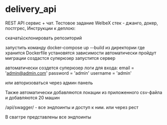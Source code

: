 # delivery_api

REST API сервис + чат. Тестовое задание WelbeX стек - джанго, докер, постгрес, Инструкции к деплою:

скачать\склонировать репозиторий

запустить команду docker-compose up --build из директории где хранится Dockerfile установятся зависимости автоматически пройдут миграции создастся суперюзер запустится сервер

автоматически создется суперюзер
логи для входа: email = 'admin@admin.com' password = 'admin' username = 'admin'

или авторизоваться через админ панель

Также автоматически добавляются локации из приложенного csv-файла
и добавляются 20 машин 


/api/swagger/ - все эндпоинты и доступ к ним. или через рест

В сваггре представлены все эндпоинты

